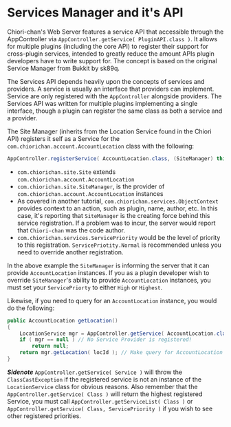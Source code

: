 # Services Manager and it's API

Chiori-chan's Web Server features a service API that accessible through the AppController via `AppController.getService( PluginAPI.class )`. It allows for multiple plugins (including the core API) to register their support for cross-plugin services, intended to greatly reduce the amount APIs plugin developers have to write support for. The concept is based on the original Service Manager from Bukkit by sk89q.

The Services API depends heavily upon the concepts of services and providers. A service is usually an interface that providers can implement. Service are only registered with the `AppController` alongside providers. The Services API was written for multiple plugins implementing a single interface, though a plugin can register the same class as both a service and a provider.

The Site Manager (inherits from the Location Service found in the Chiori API) registers it self as a Service for the `com.chiorichan.account.AccountLocation` class with the following:
```Java
AppController.registerService( AccountLocation.class, (SiteManager) this, new ObjectContext( this ), ServicePriority.Normal );
```

* `com.chiorichan.site.Site` extends `com.chiorichan.account.AccountLocation`
* `com.chiorichan.site.SiteManager`, is the provider of `com.chiorichan.account.AccountLocation` instances
* As covered in another tutorial, `com.chiorichan.services.ObjectContext` provides context to an action, such as plugin, name, author, etc. In this case, it's reporting that `SiteManager` is the creating force behind this service registration. If a problem was to incur, the server would report that `Chiori-chan` was the code author.
* `com.chiorichan.services.ServicePriority` would be the level of priority to this registration. `ServicePriotity.Normal` is recommended unless you need to override another registration.

In the above example the `SiteManager` is informing the server that it can provide `AccountLocation` instances. If you as a plugin developer wish to override `SiteManager`'s ability to provide `AccountLocation` instances, you must set your `ServicePriorty` to either `High` or `Highest`.

Likewise, if you need to query for an `AccountLocation` instance, you would do the following:
```Java
public AccountLocation getLocation()
{
	LocationService mgr = AppController.getService( AccountLocation.class ); // Query for Service Provider
	if ( mgr == null ) // No Service Provider is registered!
		return null;
	return mgr.getLocation( locId ); // Make query for AccountLocation from the LocationService API
}
```

***Sidenote*** `AppController.getService( Service )` will throw the `ClassCastException` if the registered service is not an instance of the `LocationService` class for obvious reasons. Also remember that the `AppController.getService( Class )` will return the highest registered Service, you must call `AppController.getServiceList( Class )` or `AppController.getService( Class, ServicePriority )` if you wish to see other registered priorities.



